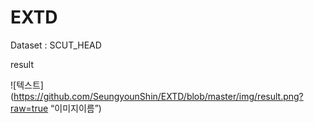 # EXTD

Dataset : SCUT_HEAD

result

![텍스트](https://github.com/SeungyounShin/EXTD/blob/master/img/result.png?raw=true “이미지이름”) 
